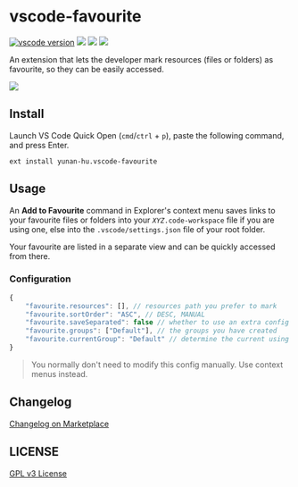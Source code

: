 # vscode-favourite

[![vscode version][vs-image]][vs-url]
![][install-url]
![][rate-url]
![][license-url]

An extension that lets the developer mark resources (files or folders) as favourite, so they can be easily accessed.

![](https://raw.githubusercontent.com/leftstick/vscode-favourite/master/img/preview.gif)

## Install

Launch VS Code Quick Open (`cmd`/`ctrl` + `p`), paste the following command, and press Enter.

```
ext install yunan-hu.vscode-favourite
```

## Usage

An **Add to Favourite** command in Explorer's context menu saves links to your favourite files or folders into your _*`XYZ`*_`.code-workspace` file if you are using one, else into the `.vscode/settings.json` file of your root folder.

Your favourite are listed in a separate view and can be quickly accessed from there.

### Configuration

```javascript
{
    "favourite.resources": [], // resources path you prefer to mark
    "favourite.sortOrder": "ASC", // DESC, MANUAL
    "favourite.saveSeparated": false // whether to use an extra config file
    "favourite.groups": ["Default"], // the groups you have created
    "favourite.currentGroup": "Default" // determine the current using group
}
```

> You normally don't need to modify this config manually. Use context menus instead.

## Changelog

[Changelog on Marketplace](https://marketplace.visualstudio.com/items/yunan-hu.vscode-favourite/changelog)

## LICENSE

[GPL v3 License](https://raw.githubusercontent.com/leftstick/vscode-favourite/master/LICENSE)

[vs-url]: https://marketplace.visualstudio.com/items?itemName=yunan-hu.vscode-favourite
[vs-image]: https://img.shields.io/visual-studio-marketplace/v/yunan-hu.vscode-favourite
[install-url]: https://img.shields.io/visual-studio-marketplace/i/yunan-hu.vscode-favourite
[rate-url]: https://img.shields.io/visual-studio-marketplace/r/yunan-hu.vscode-favourite
[license-url]: https://img.shields.io/github/license/leftstick/vscode-favourite

